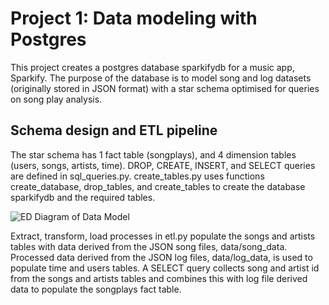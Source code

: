 # Project 1: Data modeling with Postgres

This project creates a postgres database sparkifydb for a music app, Sparkify. The purpose of the database is to model song and log datasets (originally stored in JSON format) with a star schema optimised for queries on song play analysis.

## Schema design and ETL pipeline

The star schema has 1 fact table (songplays), and 4 dimension tables (users, songs, artists, time). DROP, CREATE, INSERT, and SELECT queries are defined in sql_queries.py. create_tables.py uses functions create_database, drop_tables, and create_tables to create the database sparkifydb and the required tables.

![ED Diagram of Data Model](https://github.com/kaustuv-hub/DataModelling_Postgres/blob/main/erd.PNG)

Extract, transform, load processes in etl.py populate the songs and artists tables with data derived from the JSON song files, data/song_data. Processed data derived from the JSON log files, data/log_data, is used to populate time and users tables. A SELECT query collects song and artist id from the songs and artists tables and combines this with log file derived data to populate the songplays fact table.